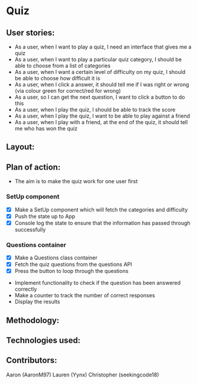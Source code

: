 # Quiz

## User stories:
* As a user, when I want to play a quiz, I need an interface that gives me a quiz
* As a user, when I want to play a particular quiz category, I should be able to choose from a list of categories
* As a user, when I want a certain level of difficulty on my quiz, I should be able to choose how difficult it is
* As a user, when I click a answer, it should tell me if I was right or wrong (via colour green for correct/red for wrong)
* As a user, so I can get the next question, I want to click a button to do this
* As a user, when I play the quiz, I should be able to track the score
* As a user, when I play the quiz, I want to be able to play against a friend
* As a user, when I play with a friend, at the end of the quiz, it should tell me who has won the quiz


## Layout:

## Plan of action:
* The aim is to make the quiz work for one user first

### SetUp component
* [x] Make a SetUp component which will fetch the categories and difficulty
* [x] Push the state up to App
* [x] Console log the state to ensure that the information has passed through successfully

### Questions container
* [x] Make a Questions class container
* [x] Fetch the quiz questions from the questions API
* [x] Press the button to loop through the questions
* Implement functionality to check if the question has been answered correctly
* Make a counter to track the number of correct responses
* Display the results

## Methodology:

## Technologies used:

## Contributors:
Aaron (AaronM97)
Lauren (Yynx)
Christopher (seekingcode18)
